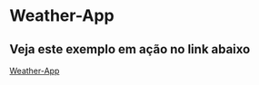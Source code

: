 # Weather-App
## Veja este exemplo em ação no link abaixo
[Weather-App](https://weather-app-mu-nine.vercel.app/)
